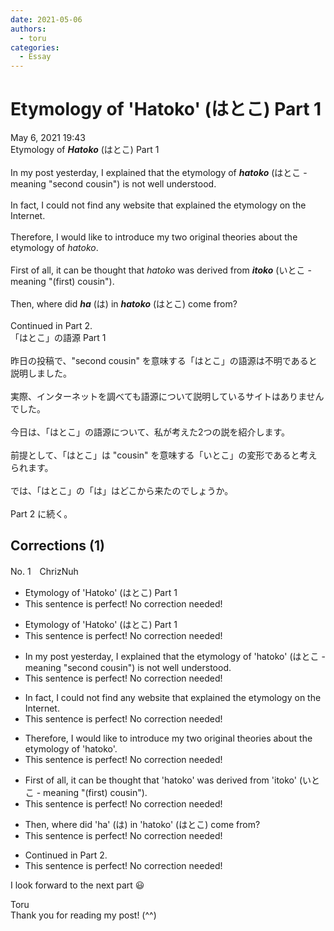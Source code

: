 ```yaml
---
date: 2021-05-06
authors:
  - toru
categories:
  - Essay
---
```


<h1 id="subject_show">Etymology of 'Hatoko' (はとこ) Part 1</h1>
<div class="date">May 6, 2021 19:43</div>
<div id="post"><div id="body_show_ori">
Etymology of <strong><em>Hatoko</em></strong> (はとこ) Part 1<br/><br/>In my post yesterday, I explained that the etymology of <strong><em>hatoko</em></strong> (はとこ - meaning "second cousin") is not well understood.<br/><br/>In fact, I could not find any website that explained the etymology on the Internet.<br/><br/>Therefore, I would like to introduce my two original theories about the etymology of <em>hatoko</em>.<br/><br/>First of all, it can be thought that <em>hatoko</em> was derived from <strong><em>itoko</em></strong> (いとこ - meaning "(first) cousin").<br/><br/>Then, where did <strong><em>ha</em></strong> (は) in <strong><em>hatoko</em></strong> (はとこ) come from?<br/><br/>Continued in Part 2.
</div></div>

<!-- more -->

<div id="post_ja"><div id="body_show_mo">
「はとこ」の語源 Part 1<br/><br/>昨日の投稿で、"second cousin" を意味する「はとこ」の語源は不明であると説明しました。<br/><br/>実際、インターネットを調べても語源について説明しているサイトはありませんでした。<br/><br/>今日は、「はとこ」の語源について、私が考えた2つの説を紹介します。<br/><br/>前提として、「はとこ」は "cousin" を意味する「いとこ」の変形であると考えられます。<br/><br/>では、「はとこ」の「は」はどこから来たのでしょうか。<br/><br/>Part 2 に続く。
</div></div>

## Corrections (1)
<div id="block"><div class="first_name"> No. 1　<span class="just_name">ChrizNuh</span></div><div id="block2">
<ul class="correction_field">
<li class="incorrect">Etymology of 'Hatoko' (はとこ) Part 1</li>
<li class="corrected perfect">This sentence is perfect! No correction needed!</li>
</ul>
<ul class="correction_field">
<li class="incorrect">Etymology of 'Hatoko' (はとこ) Part 1</li>
<li class="corrected perfect">This sentence is perfect! No correction needed!</li>
</ul>
<ul class="correction_field">
<li class="incorrect">In my post yesterday, I explained that the etymology of 'hatoko' (はとこ - meaning "second cousin") is not well understood.</li>
<li class="corrected perfect">This sentence is perfect! No correction needed!</li>
</ul>
<ul class="correction_field">
<li class="incorrect">In fact, I could not find any website that explained the etymology on the Internet.</li>
<li class="corrected perfect">This sentence is perfect! No correction needed!</li>
</ul>
<ul class="correction_field">
<li class="incorrect">Therefore, I would like to introduce my two original theories about the etymology of 'hatoko'.</li>
<li class="corrected perfect">This sentence is perfect! No correction needed!</li>
</ul>
<ul class="correction_field">
<li class="incorrect">First of all, it can be thought that 'hatoko' was derived from 'itoko' (いとこ - meaning "(first) cousin").</li>
<li class="corrected perfect">This sentence is perfect! No correction needed!</li>
</ul>
<ul class="correction_field">
<li class="incorrect">Then, where did 'ha' (は) in 'hatoko' (はとこ) come from?</li>
<li class="corrected perfect">This sentence is perfect! No correction needed!</li>
</ul>
<ul class="correction_field">
<li class="incorrect">Continued in Part 2.</li>
<li class="corrected perfect">This sentence is perfect! No correction needed!</li>
</ul>
<p class="comment_small">
 I look forward to the next part 😃
</p>

</div><div class="name"><span class="just_name">Toru</span><br>
Thank you for reading my post! (^^)
</div>
</div>

